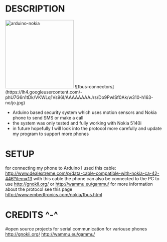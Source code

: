 DESCRIPTION
===========

<img alt="arduino-nokia" src="http://1.bp.blogspot.com/-Hirf4aZHbRI/UUrbZICU1rI/AAAAAAAAAKM/5wMKTcCDhW4/s1600/Arduino_3310.jpg" width="218px">
![fbus-connectors](https://lh4.googleusercontent.com/-phU7G6n1tDk/VKWLq1Vs96I/AAAAAAAAJrs/Do9PwlSf0Ak/w310-h163-no/jo.jpg)

* Arduino based security system which uses motion sensors and Nokia phone to send SMS or make a call
* the system was only tested and fully working with Nokia 5140i
* in future hopefully I will look into the protocol more carefully and update my program to support more phones


SETUP
=====

for connecting my phone to Arduino I used this cable:
http://www.dealextreme.com/p/data-cable-compatible-with-nokia-ca-42-446?item=13
with this cable the phone can also be connected to the PC to use http://gnokii.org/ or http://wammu.eu/gammu/
for more information about the protocol see this page http://www.embedtronics.com/nokia/fbus.html


CREDITS ^-^
===========

#open source projects for serial communication for variouse phones
http://gnokii.org/
http://wammu.eu/gammu/
